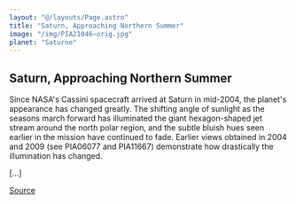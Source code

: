 ```yaml
---
layout: "@/layouts/Page.astro"
title: "Saturn, Approaching Northern Summer"
image: "/img/PIA21046~orig.jpg"
planet: "Saturne"
---
```


## Saturn, Approaching Northern Summer

Since NASA's Cassini spacecraft arrived at Saturn in mid-2004, the planet's appearance has changed greatly. The shifting angle of sunlight as the seasons march forward has illuminated the giant hexagon-shaped jet stream around the north polar region, and the subtle bluish hues seen earlier in the mission have continued to fade. Earlier views obtained in 2004 and 2009 (see PIA06077 and PIA11667) demonstrate how drastically the illumination has changed.

[...]

[Source](https://images.nasa.gov/details/PIA03152)
